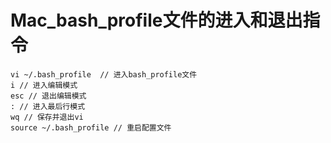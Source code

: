# Mac_bash_profile文件的进入和退出指令
~~~
vi ~/.bash_profile  // 进入bash_profile文件
i // 进入编辑模式
esc // 退出编辑模式
: // 进入最后行模式
wq // 保存并退出vi
source ~/.bash_profile // 重启配置文件
~~~